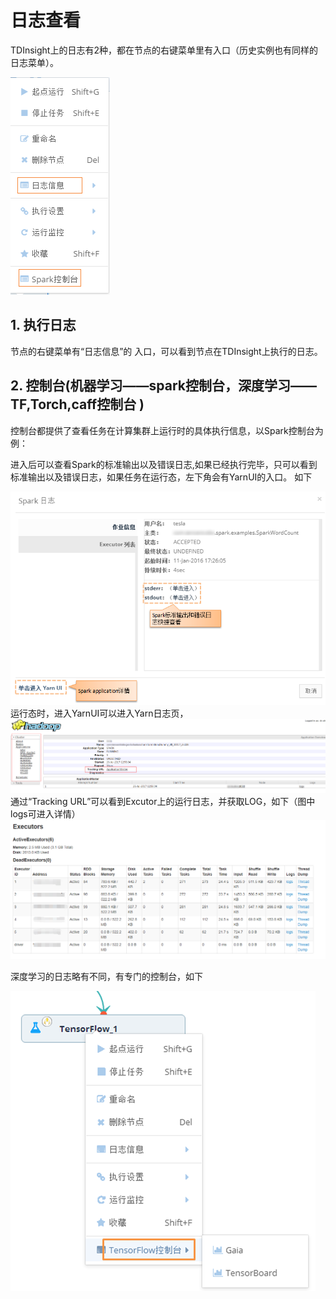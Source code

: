# 日志查看

TDInsight上的日志有2种，都在节点的右键菜单里有入口（历史实例也有同样的日志菜单）。

![](../../../.gitbook/assets/log1.png)

## 1. 执行日志

节点的右键菜单有“日志信息”的 入口，可以看到节点在TDInsight上执行的日志。

## 2. 控制台\(机器学习——spark控制台，深度学习——TF,Torch,caff控制台 \)

控制台都提供了查看任务在计算集群上运行时的具体执行信息，以Spark控制台为例：

进入后可以查看Spark的标准输出以及错误日志,如果已经执行完毕，只可以看到标准输出以及错误日志，如果任务在运行态，左下角会有YarnUI的入口。 如下

 ![](../../../.gitbook/assets/log5.png) 运行态时，进入YarnUI可以进入Yarn日志页， ![](../../../.gitbook/assets/log7.png) 通过“Tracking URL”可以看到Excutor上的运行日志，并获取LOG，如下（图中logs可进入详情） ![](../../../.gitbook/assets/log8.png)

深度学习的日志略有不同，有专门的控制台，如下

![](../../../.gitbook/assets/log2.png)

